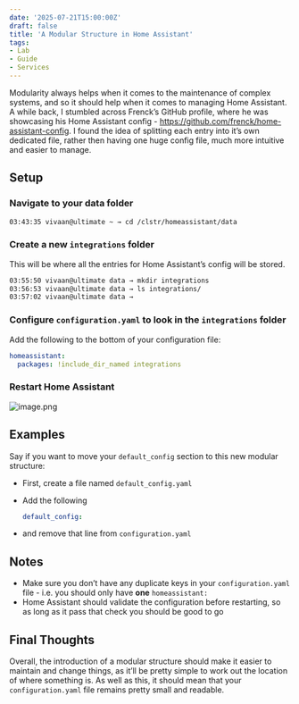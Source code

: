 ```yaml
---
date: '2025-07-21T15:00:00Z'
draft: false
title: 'A Modular Structure in Home Assistant'
tags:
- Lab
- Guide
- Services
---
```

Modularity always helps when it comes to the maintenance of complex systems, and so it should help when it comes to managing Home Assistant. A while back, I stumbled across Frenck’s GitHub profile, where he was showcasing his Home Assistant config - https://github.com/frenck/home-assistant-config. I found the idea of splitting each entry into it’s own dedicated file, rather then having one huge config file, much more intuitive and easier to manage.

## Setup

### **Navigate to your data folder**

```bash
03:43:35 vivaan@ultimate ~ → cd /clstr/homeassistant/data
```

### **Create a new `integrations` folder**

This will be where all the entries for Home Assistant’s config will be stored.

```bash
03:55:50 vivaan@ultimate data → mkdir integrations
03:56:53 vivaan@ultimate data → ls integrations/
03:57:02 vivaan@ultimate data →
```

### **Configure `configuration.yaml` to look in the `integrations` folder**

Add the following to the bottom of your configuration file:

```yaml
homeassistant:
  packages: !include_dir_named integrations
```

### **Restart Home Assistant**

![image.png](https://cdn.848226.xyz/v1/blog/media/posts/A-modular-structure-in-Home-Assistant/ha-restart.png)

## Examples

Say if you want to move your `default_config` section to this new modular structure:

- First, create a file named `default_config.yaml`
- Add the following
    
    ```yaml
    default_config:
    ```
    
- and remove that line from `configuration.yaml`

## Notes

- Make sure you don’t have any duplicate keys in your `configuration.yaml` file - i.e. you should only have **one** `homeassistant:`
- Home Assistant should validate the configuration before restarting, so as long as it pass that check you should be good to go

## Final Thoughts

Overall, the introduction of a modular structure should make it easier to maintain and change things, as it’ll be pretty simple to work out the location of where something is. As well as this, it should mean that your `configuration.yaml` file remains pretty small and readable.